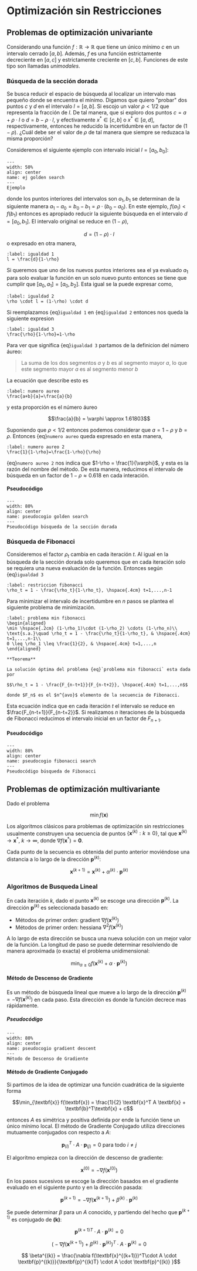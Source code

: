 # Optimización sin Restricciones

## Problemas de optimización univariante

Considerando una función $f : \mathbb{R} \to \mathbb{R}$ que tiene un único mínimo $c$ en un intervalo cerrado $[a,b]$. Además, $f$ es una función estrictamente decreciente en $[a,c]$ y estrictamente creciente en $[c, b]$. Funciones de este tipo son llamadas *unimodales*.

### Búsqueda de la sección dorada

Se busca reducir el espacio de búsqueda al localizar un intervalo mas pequeño donde se encuentra el mínimo. Digamos que quiero "probar" dos puntos $c$ y $d$ en el intervalo $l = [a, b]$. Si escojo un valor $\rho < 1/2$ que representa la fracción de $l$. De tal manera, que si exploro dos puntos $c=a + \rho \cdot l$ o $d = b - \rho \cdot l$, y efectivamente $x^* \in [c, b]$ o $x^* \in [a, d]$, respectivamente, entonces he reducido la incertidumbre en un factor de $(1 - \rho)$. ¿Cuál debe ser el valor de $\rho$ de tal manera que siempre se reduzaca la misma proporción? 


Consideremos el siguiente ejemplo con intervalo inicial $l=[a_0, b_0]$:

```{figure} images/golden_search_example-removebg.png
---
width: 50%
align: center
name: ej golden search
---
Ejemplo
```

donde los puntos interiores del intervalos son $a_1, b_1$  se determinan de la siguiente manera $a_1 - a_0 = b_0 - b_1 =\rho \cdot (b_0 - a_0)$. En este ejemplo, $f(a_1) < f(b_1)$ entonces es apropiado reducir la siguiente búsqueda en el intervalo $d=[a_0, b_1]$. El intervalo original se reduce en $(1-\rho)$,

$$d = (1-\rho)\cdot l$$
o expresado en otra manera,
```{math}
:label: igualdad 1
l = \frac{d}{1-\rho}
```

Si queremos que uno de los nuevos puntos interiores sea el ya evaluado $a_1$ para solo evaluar la función en un solo nuevo punto entonces se tiene que cumplir que $[a_0, a_1] = [a_0, b_2]$. Esta igual se la puede expresar como,

```{math}
:label: igualdad 2
\rho \cdot l = (1-\rho) \cdot d
```

Si reemplazamos {eq}`igualdad 1` en {eq}`igualdad 2` entonces nos queda la siguiente expresion

```{math}
:label: igualdad 3
\frac{\rho}{1-\rho}=1-\rho
```

Para ver que significa {eq}`igualdad 3` partamos de la definicion del número áureo:

> La suma de los dos segmentos $a$ y $b$ es al segmento mayor $a$, lo que este segmento mayor $a$ es al segmento menor $b$

La ecuación que describe esto es

```{math}
:label: numero aureo
\frac{a+b}{a}=\frac{a}{b}
```
y esta proporción es el número áureo

$$\frac{a}{b} = \varphi \approx 1.61803$$

Suponiendo que $\rho < 1/2$ entonces podemos considerar que $a=1-\rho$ y $b=\rho$. Entonces {eq}`numero aureo` queda expresado en esta manera,

```{math}
:label: numero aureo 2
\frac{1}{1-\rho}=\frac{1-\rho}{\rho}
```
{eq}`numero aureo 2` nos indica que $1-\rho = \frac{1}{\varphi}$, y esta es la razón del nombre del método. De esta manera, reducimos el intervalo de búsqueda en un factor de $1 - \rho \approx 0.618$ en cada interación.

#### Pseudocódigo

```{figure} images/unidad_5_golden_search.PNG
---
width: 80%
align: center
name: pseudocogio golden search
---
Pseudocódigo búsqueda de la sección dorada
```

### Búsqueda de Fibonacci

Consideremos el factor $\rho_t$ cambia en cada iteración $t$. Al igual en la búsqueda de la sección dorada solo queremos que en cada iteración solo se requiera una nueva evaluación de la función. Entonces según {eq}`igualdad 3`

```{math}
:label: restriccion fibonacci
\rho_t = 1 - \frac{\rho_t}{1-\rho_t}, \hspace{.4cm} t=1,...,n-1
```

Para minimizar el intervalo de incertidumbre en $n$ pasos se plantea el siguiente problema de minimización.

```{math}
:label: problema min fibonacci
\begin{aligned}
\min \hspace{.2cm} (1-\rho_1)\cdot (1-\rho_2) \cdots (1-\rho_n)\\
\text{s.a.}\quad \rho_t = 1 - \frac{\rho_t}{1-\rho_t}, & \hspace{.4cm}  t=1,...,n-1\\
0 \leq \rho_1 \leq \frac{1}{2}, & \hspace{.4cm} t=1,...,n
\end{aligned}
```

```{div} definicion
**Teorema**

La solución óptima del problema {eq}`problema min fibonacci` esta dada por

$$\rho_t = 1 - \frac{F_{n-t+1}}{F_{n-t+2}}, \hspace{.4cm} t=1,...,n$$

donde $F_n$ es el $n^{avo}$ elemento de la secuencia de Fibonacci.
```

Esta ecuación indica que en cada iteración $t$ el intervalo se reduce en $\frac{F_{n-t+1}}{F_{n-t+2}}$. Si realizamos $n$ iteraciones de la búsqueda de Fibonacci reducimos el intervalo inicial en un factor de $F_{n+1}$.

#### Pseudocódigo

```{figure} images/unidad_5_fibonacci_search.PNG
---
width: 80%
align: center
name: pseudocogio fibonacci search
---
Pseudocódigo búsqueda de Fibonacci
```

## Problemas de optimización multivariante

Dado el problema 

$$\min f(\textbf{x})$$

Los algoritmos clásicos para problemas de optimización sin restricciones usualmente construyen una secuencia de puntos $\{\textbf{x}^{(k)}: k \geq 0 \}$, tal que $\textbf{x}^{(k)} \to \textbf{x}^{*}$, $k \to \infty$, donde $\nabla f(\textbf{x}^{*})=\textbf{0}$.

Cada punto de la secuencia es obtenida del punto anterior moviéndose una distancia a lo largo de la dirección $\textbf{p}^{(k)}$:

$$\textbf{x}^{(k+1)} = \textbf{x}^{(k)} + \alpha^{(k)} \cdot \textbf{p}^{(k)}$$


### Algoritmos de Busqueda Lineal

En cada iteración $k$, dado el punto $\textbf{x}^{(k)}$ se escoge una dirección $\textbf{p}^{(k)}$. La dirección $\textbf{p}^{(k)}$ es seleccionada basado en:
- Métodos de primer orden: gradient $\nabla f(\textbf{x}^{(k)})$
- Métodos de primer orden: hessiana $\nabla^2 f(\textbf{x}^{(k)})$

A lo largo de esta dirección se busca una nueva solución con un mejor valor de la función. La longitud de paso se puede determinar resolviendo de manera aproximada (o exacta) el problema unidimensional:

$$\min_{\alpha \geq 0} f(\textbf{x}^{(k)} + \alpha \cdot \textbf{p}^{(k)} )$$

#### Método de Descenso de Gradiente

Es un método de búsqueda lineal que mueve a lo largo de la dirección $\textbf{p}^{(k)} = - \nabla f(\textbf{x}^{(k)})$ en cada paso. Esta dirección es donde la función decrece mas rápidamente.

##### Pseudocódigo

```{figure} images/unidad_5_gradient_descent.PNG
---
width: 80%
align: center
name: pseudocogio gradient descent
---
Método de Descenso de Gradiente
```

#### Método de Gradiente Conjugado

Si partimos de la idea de optimizar una función cuadrática de la siguiente forma

$$\min_{\textbf{x}} f(\textbf{x}) = \frac{1}{2} \textbf{x}^T A \textbf{x} + \textbf{b}^T\textbf{x} + c$$

entonces $A$ es simétrica y positiva definida por ende la función tiene un único mínimo local. El método de Gradiente Conjugado utiliza direcciones mutuamente conjugados con respecto a $A$:

$$\textbf{p}_{(i)}^T \cdot A \cdot \textbf{p}_{(j)} = 0 \text{ para todo } i \neq j$$

El algoritmo empieza con la dirección de descenso de gradiente:

$$\textbf{x}^{(0)} = - \nabla f(\textbf{x}^{(0)})$$

En los pasos sucesivos se escoge la dirección basados en el gradiente evaluado en el siguiente punto y en la dirección pasada:

$$\textbf{p}^{(k+1)} = - \nabla f(\textbf{x}^{(k+1)}) + \beta^{(k)}\cdot \textbf{p}^{(k)}$$

Se puede determinar $\beta$ para un $A$ conocido, y partiendo del hecho que $\textbf{p}^{(k+1)}$ es conjugado de $\textbf{(k)}$:

$$\textbf{p}^{(k+1)T} \cdot A \cdot \textbf{p}^{(k)} = 0$$

$$\big( - \nabla f(\textbf{x}^{(k+1)}) + \beta^{(k)}\cdot \textbf{p}^{(k)} \big)^T \cdot A \cdot \textbf{p}^{(k)} = 0$$

$$ \beta^{(k)} = \frac{\nabla f(\textbf{x}^{(k+1)})^T\cdot A \cdot \textbf{p}^{(k)}}{\textbf{p}^{(k)T} \cdot A \cdot \textbf{p}^{(k)} }$$
